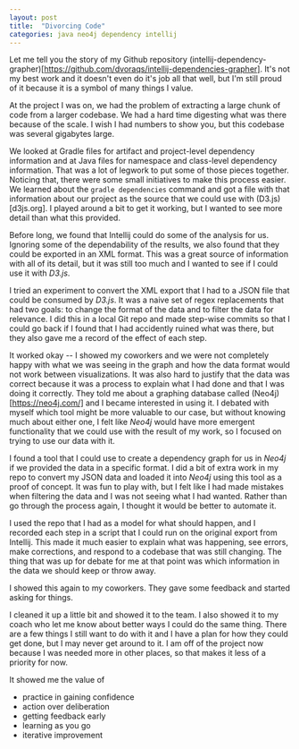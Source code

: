 ```yaml
---
layout: post
title:  "Divorcing Code"
categories: java neo4j dependency intellij
---
```

Let me tell you the story of my Github repository (intellij-dependency-grapher)[https://github.com/dvoraqs/intellij-dependencies-grapher]. It's not my best work and it doesn't even do it's job all that well, but I'm still proud of it because it is a symbol of many things I value. 

At the project I was on, we had the problem of extracting a large chunk of code from a larger codebase. We had a hard time digesting what was there because of the scale. I wish I had numbers to show you, but this codebase was several gigabytes large. 

We looked at Gradle files for artifact and project-level dependency information and at Java files for namespace and class-level dependency information. That was a lot of legwork to put some of those pieces together. Noticing that, there were some small initiatives to make this process easier. We learned about the `gradle dependencies` command and got a file with that information about our project as the source that we could use with (D3.js)[d3js.org]. I played around a bit to get it working, but I wanted to see more detail than what this provided.

Before long, we found that Intellij could do some of the analysis for us. Ignoring some of the dependability of the results, we also found that they could be exported in an XML format. This was a great source of information with all of its detail, but it was still too much and I wanted to see if I could use it with *D3.js*.

I tried an experiment to convert the XML export that I had to a JSON file that could be consumed by *D3.js*. It was a naive set of regex replacements that had two goals: to change the format of the data and to filter the data for relevance. I did this in a local Git repo and made step-wise commits so that I could go back if I found that I had accidently ruined what was there, but they also gave me a record of the effect of each step.

It worked okay -- I showed my coworkers and we were not completely happy with what we was seeing in the graph and how the data format would not work between visualizations. It was also hard to justify that the data was correct because it was a process to explain what I had done and that I was doing it correctly. They told me about a graphing database called (Neo4j)[https://neo4j.com/] and I became interested in using it. I debated with myself which tool might be more valuable to our case, but without knowing much about either one, I felt like *Neo4j* would have more emergent functionality that we could use with the result of my work, so I focused on trying to use our data with it.

I found a tool that I could use to create a dependency graph for us in *Neo4j* if we provided the data in a specific format. I did a bit of extra work in my repo to convert my JSON data and loaded it into *Neo4j* using this tool as a proof of concept. It was fun to play with, but I felt like I had made mistakes when filtering the data and I was not seeing what I had wanted. Rather than go through the process again, I thought it would be better to automate it.

I used the repo that I had as a model for what should happen, and I recorded each step in a script that I could run on the original export from Intellij. This made it much easier to explain what was happening, see errors, make corrections, and respond to a codebase that was still changing. The thing that was up for debate for me at that point was which information in the data we should keep or throw away.

I showed this again to my coworkers. They gave some feedback and started asking for things.

I cleaned it up a little bit and showed it to the team. I also showed it to my coach who let me know about better ways I could do the same thing. There are a few things I still want to do with it and I have a plan for how they could get done, but I may never get around to it. I am off of the project now because I was needed more in other places, so that makes it less of a priority for now.

It showed me the value of 
- practice in gaining confidence
- action over deliberation
- getting feedback early
- learning as you go
- iterative improvement